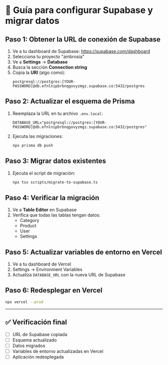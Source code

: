 # 🚀 Guía para configurar Supabase y migrar datos

## Paso 1: Obtener la URL de conexión de Supabase

1. Ve a tu dashboard de Supabase: https://supabase.com/dashboard
2. Selecciona tu proyecto "ambrosia"
3. Ve a **Settings** → **Database**
4. Busca la sección **Connection string**
5. Copia la **URI** (algo como):
   ```
   postgresql://postgres:[YOUR-PASSWORD]@db.efnlnipbrbnqgovyzmgz.supabase.co:5432/postgres
   ```

## Paso 2: Actualizar el esquema de Prisma

1. Reemplaza la URL en tu archivo `.env.local`:
   ```
   DATABASE_URL="postgresql://postgres:[YOUR-PASSWORD]@db.efnlnipbrbnqgovyzmgz.supabase.co:5432/postgres"
   ```

2. Ejecuta las migraciones:
   ```bash
   npx prisma db push
   ```

## Paso 3: Migrar datos existentes

1. Ejecuta el script de migración:
   ```bash
   npx tsx scripts/migrate-to-supabase.ts
   ```

## Paso 4: Verificar la migración

1. Ve a **Table Editor** en Supabase
2. Verifica que todas las tablas tengan datos:
   - Category
   - Product
   - User
   - Settings

## Paso 5: Actualizar variables de entorno en Vercel

1. Ve a tu dashboard de Vercel
2. Settings → Environment Variables
3. Actualiza `DATABASE_URL` con la nueva URL de Supabase

## Paso 6: Redesplegar en Vercel

```bash
npx vercel --prod
```

---

## ✅ Verificación final

- [ ] URL de Supabase copiada
- [ ] Esquema actualizado
- [ ] Datos migrados
- [ ] Variables de entorno actualizadas en Vercel
- [ ] Aplicación redesplegada 